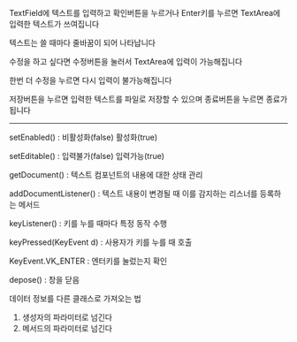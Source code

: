 TextField에 텍스트를 입력하고 확인버튼을 누르거나 Enter키를 누르면 TextArea에 입력한 텍스트가 쓰여집니다

텍스트는 쓸 때마다 줄바꿈이 되어 나타납니다

수정을 하고 싶다면 수정버튼을 눌러서 TextArea에 입력이 가능해집니다

한번 더 수정을 누르면 다시 입력이 불가능해집니다

저장버튼을 누르면 입력한 텍스트를 파일로 저장할 수 있으며 종료버튼을 누르면 종료가 됩니다

----

setEnabled() : 비활성화(false) 활성화(true)

setEditable() : 입력불가(false) 입력가능(true)

getDocument() : 텍스트 컴포넌트의 내용에 대한 상태 관리

addDocumentListener() :  텍스트 내용이 변경될 때 이를 감지하는 리스너를 등록하는 메서드

keyListener() : 키를 누를 때마다 특정 동작 수행

keyPressed(KeyEvent d) : 사용자가 키를 누를 때 호출

KeyEvent.VK_ENTER : 엔터키를 눌렀는지 확인

depose() : 창을 닫음

데이터 정보를 다른 클래스로 가져오는 법
1. 생성자의 파라미터로 넘긴다
2. 메서드의 파라미터로 넘긴다

